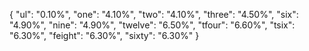 {
    "ul": "0.10%",
    "one": "4.10%",
    "two": "4.10%",
    "three": "4.50%",
    "six": "4.90%",
    "nine": "4.90%",
    "twelve": "6.50%",
    "tfour": "6.60%",
    "tsix": "6.30%",
    "feight": "6.30%",
    "sixty": "6.30%"
}